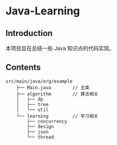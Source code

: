 # Java-Learning

## Introduction

本项目旨在总结一些 Java 知识点的代码实现。

## Contents

```text
src/main/java/org/example
    ├── Main.java        // 主类
    ├── algorithm        // 算法相关
    │   ├── dp
    │   ├── tree
    │   └── util
    └── learning         // 学习相关
        ├── concurrency
        ├── design
        ├── json
        └── thread
```
